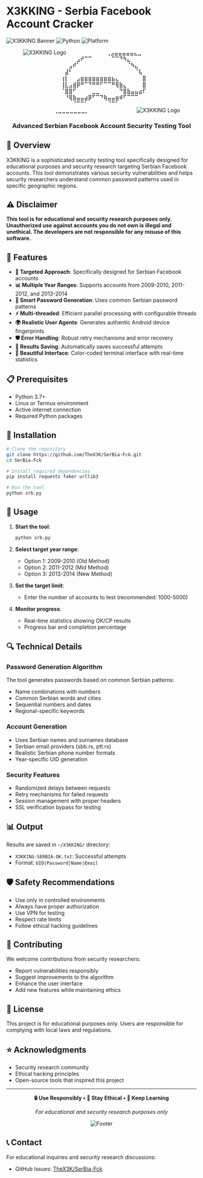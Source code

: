 # X3KKING - Serbia Facebook Account Cracker

![X3KKING Banner](https://img.shields.io/badge/X3KKING-Serbia%20Cracker-orange)
![Python](https://img.shields.io/badge/Python-3.7%2B-blue)
![Platform](https://img.shields.io/badge/Platform-Linux%20%7C%20Termux-green)

<div align="center">

![X3KKING Logo](https://via.placeholder.com/400x100/ff6600/ffffff?text=╔━━━━━━━━━━━━━━━━━━━━━━━━━━━━━━━━━━━━━━━━━━━━━╗)
**⠀⠀⠀⠀⠀⠀⠀⠀⠀⠀⢀⣠⣤⣤⣤⣤⣤⣄⣀⠀⠀⠀⠀⠀⠀⠀⠀⠀⠀**
**⠀⠀⠀⠀⠀⠀⠀⠀⣠⠞⠉⠉⠀⠀⠀⠀⠀⠉⠉⠙⠳⣄⠀⠀⠀⠀⠀⠀⠀**
**⠀⠀⠀⠀⠀⠀⣠⠞⠁⠀⠀⠀⠀⠀⠀⠀⠀⠀⠀⠀⠀⠈⠳⣄⠀⠀⠀⠀⠀**
**⠀⠀⠀⠀⠀⣼⠃⠀⠀⠀⠀⠀⠀⠀⠀⠀⠀⠀⠀⠀⠀⠀⠀⠈⢧⠀⠀⠀⠀**
**⠀⠀⠀⠀⢰⡇⠀⠀⣠⣶⣶⣶⣶⣶⣶⣶⣶⣦⣄⠀⠀⠀⠀⠀⠀⣿⠀⠀⠀**
**⠀⠀⠀⠀⢸⣇⣠⣾⡿⠛⠉⠙⠛⠛⠋⠉⠉⠛⢿⣷⣄⠀⠀⠀⠀⣿⠀⠀⠀**
**⠀⠀⠀⠀⠈⣿⣿⠋⠀⠀⠀⠀⣀⣀⠀⠀⠀⠀⠀⠙⣿⣷⣤⣤⣴⠏⠀⠀⠀**
**⠀⠀⠀⠀⠀⠘⢿⣷⣤⣤⣴⡿⠋⠉⠙⢷⣤⣤⣶⠾⠋⠉⠉⠉⠀⠀⠀⠀⠀**
**⠀⠀⠀⠀⠀⠀⠀⠈⠉⠉⠁⠀⠀⠀⠀⠀⠈⠉⠁⠀⠀⠀⠀⠀⠀⠀⠀⠀⠀**
**⠀⠀⠀⠀⠀⠀⠀⠀⢀⣀⣀⣀⣀⣀⣀⣀⡀⠀⠀⠀⠀⠀⠀⠀⠀⠀⠀⠀⠀**
![X3KKING Logo](https://via.placeholder.com/400x100/ff6600/ffffff?text=╚━━━━━━━━━━━━━━━━━━━━━━━━━━━━━━━━━━━━━━━━━━━━━╝)

### **Advanced Serbian Facebook Account Security Testing Tool**

</div>

## 📖 Overview

X3KKING is a sophisticated security testing tool specifically designed for educational purposes and security research targeting Serbian Facebook accounts. This tool demonstrates various security vulnerabilities and helps security researchers understand common password patterns used in specific geographic regions.

## ⚠️ Disclaimer

**This tool is for educational and security research purposes only. Unauthorized use against accounts you do not own is illegal and unethical. The developers are not responsible for any misuse of this software.**

## 🚀 Features

- **🎯 Targeted Approach**: Specifically designed for Serbian Facebook accounts
- **📊 Multiple Year Ranges**: Supports accounts from 2009-2010, 2011-2012, and 2013-2014
- **🤖 Smart Password Generation**: Uses common Serbian password patterns
- **⚡ Multi-threaded**: Efficient parallel processing with configurable threads
- **🌍 Realistic User Agents**: Generates authentic Android device fingerprints
- **🛡️ Error Handling**: Robust retry mechanisms and error recovery
- **💾 Results Saving**: Automatically saves successful attempts
- **🎨 Beautiful Interface**: Color-coded terminal interface with real-time statistics

## 📋 Prerequisites

- Python 3.7+
- Linux or Termux environment
- Active internet connection
- Required Python packages

## 🔧 Installation

```bash
# Clone the repository
git clone https://github.com/TheX3K/SerBia-Fck.git
cd SerBia-Fck

# Install required dependencies
pip install requests faker urllib3

# Run the tool
python srb.py
```

## 🎯 Usage

1. **Start the tool**:
   ```bash
   python srb.py
   ```

2. **Select target year range**:
   - Option 1: 2009-2010 (Old Method)
   - Option 2: 2011-2012 (Mid Method)  
   - Option 3: 2013-2014 (New Method)

3. **Set the target limit**:
   - Enter the number of accounts to test (recommended: 1000-5000)

4. **Monitor progress**:
   - Real-time statistics showing OK/CP results
   - Progress bar and completion percentage

## 🔍 Technical Details

### Password Generation Algorithm
The tool generates passwords based on common Serbian patterns:
- Name combinations with numbers
- Common Serbian words and cities
- Sequential numbers and dates
- Regional-specific keywords

### Account Generation
- Uses Serbian names and surnames database
- Serbian email providers (sbb.rs, ptt.rs)
- Realistic Serbian phone number formats
- Year-specific UID generation

### Security Features
- Randomized delays between requests
- Retry mechanisms for failed requests
- Session management with proper headers
- SSL verification bypass for testing

## 📊 Output

Results are saved in `~/X3KKING/` directory:
- `X3KKING-SERBIA-OK.txt`: Successful attempts
- Format: `UID|Password|Name|Email`

## 🛡️ Safety Recommendations

- Use only in controlled environments
- Always have proper authorization
- Use VPN for testing
- Respect rate limits
- Follow ethical hacking guidelines

## 🤝 Contributing

We welcome contributions from security researchers:
- Report vulnerabilities responsibly
- Suggest improvements to the algorithm
- Enhance the user interface
- Add new features while maintaining ethics

## 📝 License

This project is for educational purposes only. Users are responsible for complying with local laws and regulations.

## ⭐ Acknowledgments

- Security research community
- Ethical hacking principles
- Open-source tools that inspired this project

---

<div align="center">

**🔒 Use Responsibly • 🎯 Stay Ethical • 🚀 Keep Learning**

*For educational and security research purposes only*

![Footer](https://img.shields.io/badge/Made%20with-❤️-orange?style=for-the-badge)

</div>

## 📞 Contact

For educational inquiries and security research discussions:
- GitHub Issues: [TheX3K/SerBia-Fck](https://github.com/TheX3K/SerBia-Fck)
